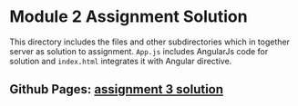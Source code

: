 # Module 2 Assignment Solution
This directory includes the files and other subdirectories  which 
in together server as solution to assignment. `App.js` includes 
AngularJs code for solution and `index.html` integrates it with
Angular directive. 

## Github Pages: [assignment 3 solution ](https://rcsthakuri.github.io/AngularJs-Coursera-Course/module3-solution/index.html)
